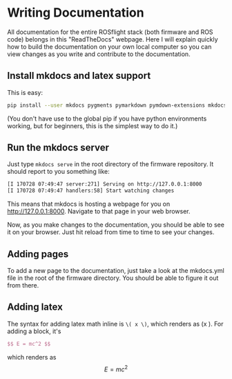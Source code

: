 # Writing Documentation

All documentation for the entire ROSflight stack (both firmware and ROS code) belongs in this "ReadTheDocs" webpage. Here I will explain quickly how to build the documentation on your own local computer so you can view changes as you write and contribute to the documentation.

## Install mkdocs and latex support

This is easy:

``` bash
pip install --user mkdocs pygments pymarkdown pymdown-extensions mkdocs-material python-markdown-math
```

(You don't have use to the global pip if you have python environments working, but for beginners, this is the simplest way to do it.)

## Run the mkdocs server

Just type `mkdocs serve` in the root directory of the firmware repository. It should report to you something like:

``` bash
[I 170728 07:49:47 server:271] Serving on http://127.0.0.1:8000
[I 170728 07:49:47 handlers:58] Start watching changes
```

This means that mkdocs is hosting a webpage for you on http://127.0.0.1:8000. Navigate to that page in your web browser.

Now, as you make changes to the documentation, you should be able to see it on your browser. Just hit reload from time to time to see your changes.

## Adding pages
To add a new page to the documentation, just take a look at the mkdocs.yml file in the root of the firmware directory. You should be able to figure it out from there.

## Adding latex
The syntax for adding latex math inline is `\( x \)`, which renders as \(x \). For adding a block, it's

``` latex
$$ E = mc^2 $$
```
which renders as
$$ E = mc^2 $$
